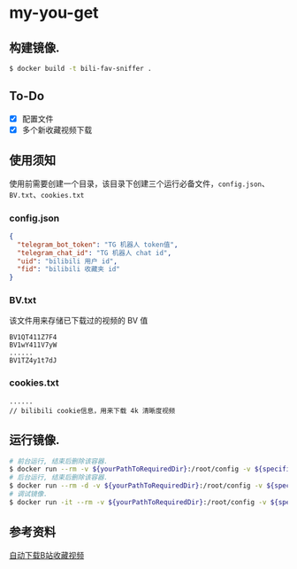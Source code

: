 # my-you-get

## 构建镜像.
```bash
$ docker build -t bili-fav-sniffer .
```

## To-Do
- [x] 配置文件
- [x] 多个新收藏视频下载

## 使用须知
使用前需要创建一个目录，该目录下创建三个运行必备文件，`config.json`、`BV.txt`、`cookies.txt`
### config.json
```json
{
  "telegram_bot_token": "TG 机器人 token值",
  "telegram_chat_id": "TG 机器人 chat id",
  "uid": "bilibili 用户 id",
  "fid": "bilibili 收藏夹 id"
}
```

### BV.txt
该文件用来存储已下载过的视频的 BV 值
```text
BV1QT411Z7F4
BV1wY411V7yW
......
BV1TZ4y1t7dJ
```
### cookies.txt
```text
......
// bilibili cookie信息，用来下载 4k 清晰度视频
```

## 运行镜像.
```bash
# 前台运行, 结束后删除该容器.
$ docker run --rm -v ${yourPathToRequiredDir}:/root/config -v ${specifiedVideoDownloadDir}:/usr/you-get-download bili-fav-sniffer
# 后台运行, 结束后删除该容器.
$ docker run --rm -d -v ${yourPathToRequiredDir}:/root/config -v ${specifiedVideoDownloadDir}:/usr/you-get-download bili-fav-sniffer
# 调试镜像.
$ docker run -it --rm -v ${yourPathToRequiredDir}:/root/config -v ${specifiedVideoDownloadDir}:/usr/you-get-download bili-fav-sniffer /bin/bash
```

## 参考资料
[自动下载B站收藏视频](https://blog.left.pink/archives/3073)
